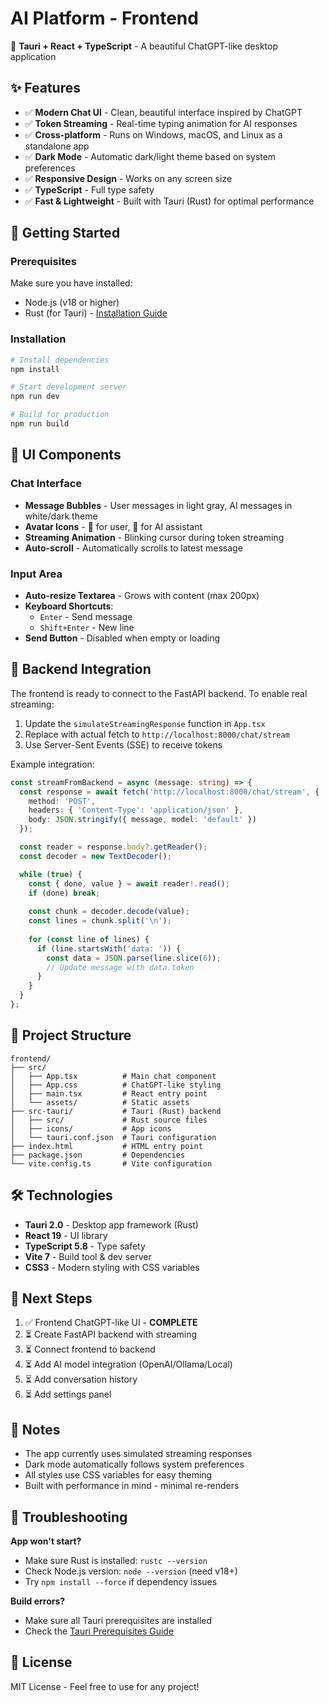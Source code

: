 # AI Platform - Frontend

🦀 **Tauri + React + TypeScript** - A beautiful ChatGPT-like desktop application

## ✨ Features

- ✅ **Modern Chat UI** - Clean, beautiful interface inspired by ChatGPT
- ✅ **Token Streaming** - Real-time typing animation for AI responses
- ✅ **Cross-platform** - Runs on Windows, macOS, and Linux as a standalone app
- ✅ **Dark Mode** - Automatic dark/light theme based on system preferences
- ✅ **Responsive Design** - Works on any screen size
- ✅ **TypeScript** - Full type safety
- ✅ **Fast & Lightweight** - Built with Tauri (Rust) for optimal performance

## 🚀 Getting Started

### Prerequisites

Make sure you have installed:
- Node.js (v18 or higher)
- Rust (for Tauri) - [Installation Guide](https://tauri.app/start/prerequisites/)

### Installation

```bash
# Install dependencies
npm install

# Start development server
npm run dev

# Build for production
npm run build
```

## 🎨 UI Components

### Chat Interface
- **Message Bubbles** - User messages in light gray, AI messages in white/dark theme
- **Avatar Icons** - 👤 for user, 🤖 for AI assistant
- **Streaming Animation** - Blinking cursor during token streaming
- **Auto-scroll** - Automatically scrolls to latest message

### Input Area
- **Auto-resize Textarea** - Grows with content (max 200px)
- **Keyboard Shortcuts**:
  - `Enter` - Send message
  - `Shift+Enter` - New line
- **Send Button** - Disabled when empty or loading

## 🔌 Backend Integration

The frontend is ready to connect to the FastAPI backend. To enable real streaming:

1. Update the `simulateStreamingResponse` function in `App.tsx`
2. Replace with actual fetch to `http://localhost:8000/chat/stream`
3. Use Server-Sent Events (SSE) to receive tokens

Example integration:

```typescript
const streamFromBackend = async (message: string) => {
  const response = await fetch('http://localhost:8000/chat/stream', {
    method: 'POST',
    headers: { 'Content-Type': 'application/json' },
    body: JSON.stringify({ message, model: 'default' })
  });

  const reader = response.body?.getReader();
  const decoder = new TextDecoder();

  while (true) {
    const { done, value } = await reader!.read();
    if (done) break;
    
    const chunk = decoder.decode(value);
    const lines = chunk.split('\n');
    
    for (const line of lines) {
      if (line.startsWith('data: ')) {
        const data = JSON.parse(line.slice(6));
        // Update message with data.token
      }
    }
  }
};
```

## 📁 Project Structure

```
frontend/
├── src/
│   ├── App.tsx          # Main chat component
│   ├── App.css          # ChatGPT-like styling
│   ├── main.tsx         # React entry point
│   └── assets/          # Static assets
├── src-tauri/           # Tauri (Rust) backend
│   ├── src/             # Rust source files
│   ├── icons/           # App icons
│   └── tauri.conf.json  # Tauri configuration
├── index.html           # HTML entry point
├── package.json         # Dependencies
└── vite.config.ts       # Vite configuration
```

## 🛠️ Technologies

- **Tauri 2.0** - Desktop app framework (Rust)
- **React 19** - UI library
- **TypeScript 5.8** - Type safety
- **Vite 7** - Build tool & dev server
- **CSS3** - Modern styling with CSS variables

## 🎯 Next Steps

1. ✅ Frontend ChatGPT-like UI - **COMPLETE**
2. ⏳ Create FastAPI backend with streaming
3. ⏳ Connect frontend to backend
4. ⏳ Add AI model integration (OpenAI/Ollama/Local)
5. ⏳ Add conversation history
6. ⏳ Add settings panel

## 📝 Notes

- The app currently uses simulated streaming responses
- Dark mode automatically follows system preferences
- All styles use CSS variables for easy theming
- Built with performance in mind - minimal re-renders

## 🐛 Troubleshooting

**App won't start?**
- Make sure Rust is installed: `rustc --version`
- Check Node.js version: `node --version` (need v18+)
- Try `npm install --force` if dependency issues

**Build errors?**
- Make sure all Tauri prerequisites are installed
- Check the [Tauri Prerequisites Guide](https://tauri.app/start/prerequisites/)

## 📄 License

MIT License - Feel free to use for any project!
